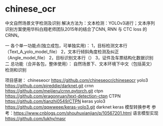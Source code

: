 # chinese_ocr
中文自然场景文字检测及识别
解决方法为：文本检测：YOLOv3进行；文本序列识别方案使用华科白翔老师团队2015年的结合了CNN, RNN 与 CTC loss 的CRNN。

一 各个单一功能点(独立成包，可单独实用)： 
    1，目标检测文本行（Text_A_yolo_model_file）
    2，文本行倾斜角度检测及纠正（Angle_model_file）
    2，目标识别文本行（）
    3，证件及车票结构化数据识别
二 总功能（合并各包，整体使用）：
    自然场景下、文本环境下中文（包括英文）检测和识别
    
    
项目感谢：
chineseocr https://github.com/chineseocr/chineseocr 
yolo3 https://github.com/pjreddie/darknet.git 
crnn https://github.com/meijieru/crnn.pytorch.git 
ctpn https://github.com/eragonruan/text-detection-ctpn 
CTPN https://github.com/tianzhi0549/CTPN
keras yolo3 https://github.com/qqwweee/keras-yolo3.git
darknet keras 模型转换参考 参考：https://www.cnblogs.com/shouhuxianjian/p/10567201.html
语言模型实现 https://github.com/lukhy/masr

